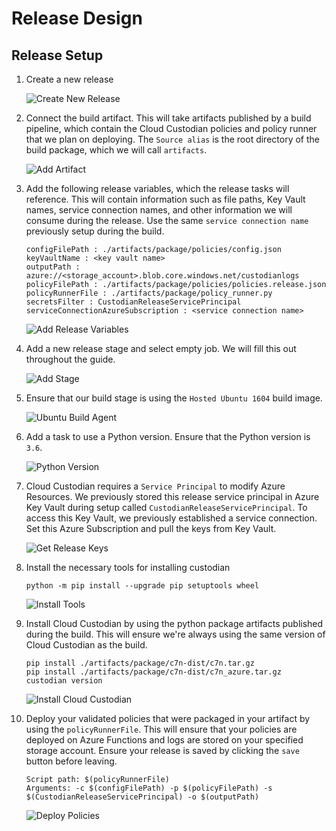 # Release Design

## Release Setup

1. Create a new release

    ![Create New Release](../docs/images/new-release.png)

2. Connect the build artifact. This will take artifacts published by a build pipeline, which contain the Cloud Custodian policies and policy runner that we plan on deploying. The `Source alias` is the root directory of the build package, which we will call `artifacts`.

    ![Add Artifact](../docs/images/add-artifact.png)

3. Add the following release variables, which the release tasks will reference. This will contain information such as file paths, Key Vault names, service connection names, and other information we will consume during the release. Use the same `service connection name` previously setup during the build.

    ```
    configFilePath : ./artifacts/package/policies/config.json
    keyVaultName : <key vault name>
    outputPath : azure://<storage_account>.blob.core.windows.net/custodianlogs
    policyFilePath : ./artifacts/package/policies/policies.release.json
    policyRunnerFile : ./artifacts/package/policy_runner.py
    secretsFilter : CustodianReleaseServicePrincipal
    serviceConnectionAzureSubscription : <service connection name>
    ```

    ![Add Release Variables](../docs/images/add-release-variables.png)

4. Add a new release stage and select empty job. We will fill this out throughout the guide.

    ![Add Stage](../docs/images/empty-job.png)

5. Ensure that our build stage is using the `Hosted Ubuntu 1604` build image.

    ![Ubuntu Build Agent](../docs/images/ubuntu-agent.png)

6. Add a task to use a Python version. Ensure that the Python version is `3.6`.

    ![Python Version](../docs/images/python-version.png)

7. Cloud Custodian requires a `Service Principal` to modify Azure Resources. We previously stored this release service principal in Azure Key Vault during setup called `CustodianReleaseServicePrincipal`. To access this Key Vault, we previously established a service connection. Set this Azure Subscription and pull the keys from Key Vault.

    ![Get Release Keys](../docs/images/get-release-secrets.png)

8. Install the necessary tools for installing custodian

    ```
    python -m pip install --upgrade pip setuptools wheel
    ```

    ![Install Tools](../docs/images/install-tools.png)

9. Install Cloud Custodian by using the python package artifacts published during the build. This will ensure we're always using the same version of Cloud Custodian as the build.

    ```
    pip install ./artifacts/package/c7n-dist/c7n.tar.gz
    pip install ./artifacts/package/c7n-dist/c7n_azure.tar.gz
    custodian version
    ```

    ![Install Cloud Custodian](../docs/images/install-cloud-custodian.png)

10. Deploy your validated policies that were packaged in your artifact by using the `policyRunnerFile`. This will ensure that your policies are deployed on Azure Functions and logs are stored on your specified storage account. Ensure your release is saved by clicking the `save` button before leaving.

    ```
    Script path: $(policyRunnerFile)
    Arguments: -c $(configFilePath) -p $(policyFilePath) -s $(CustodianReleaseServicePrincipal) -o $(outputPath)
    ```

    ![Deploy Policies](../docs/images/deploy-policies.png)
